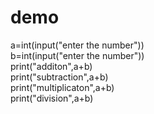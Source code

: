 # demo
a=int(input("enter the number"))<br>
b=int(input("enter the number"))<br>
print("additon",a+b)<br>
print("subtraction",a+b)<br>
print("multiplicaton",a+b)<br>
print("division",a+b)


